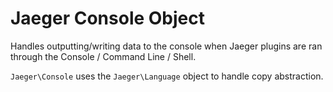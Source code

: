 # Jaeger Console Object

Handles outputting/writing data to the console when Jaeger plugins are ran through the Console / Command Line / Shell. 

`Jaeger\Console` uses the `Jaeger\Language` object to handle copy abstraction. 

